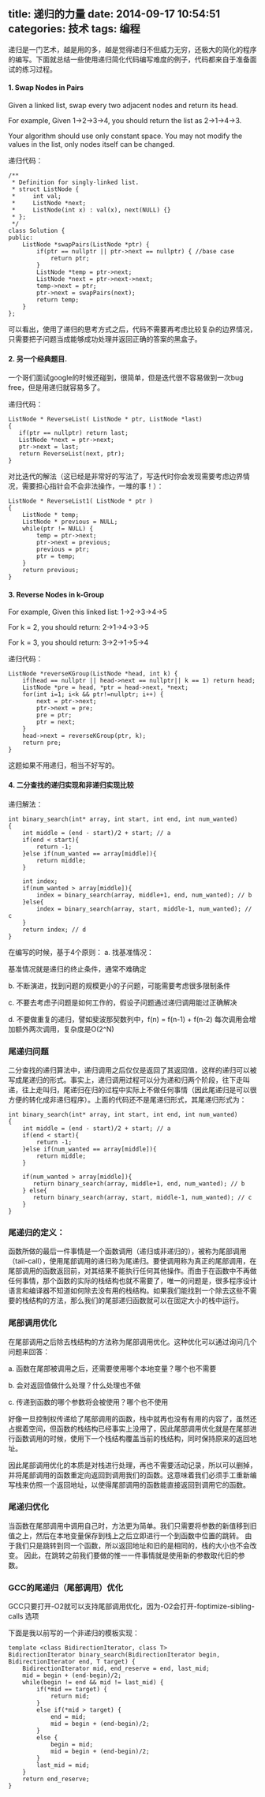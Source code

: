 title: 递归的力量
date: 2014-09-17 10:54:51
categories: 技术
tags: 编程
---

递归是一门艺术，越是用的多，越是觉得递归不但威力无穷，还极大的简化的程序的编写。下面就总结一些使用递归简化代码编写难度的例子，代码都来自于准备面试的练习过程。

#### 1. Swap Nodes in Pairs


Given a linked list, swap every two adjacent nodes and return its head.

For example,
Given 1->2->3->4, you should return the list as 2->1->4->3.

Your algorithm should use only constant space. You may not modify the values in the list, only nodes itself can be changed.

递归代码：

```
/** 
 * Definition for singly-linked list. 
 * struct ListNode { 
 *     int val; 
 *     ListNode *next; 
 *     ListNode(int x) : val(x), next(NULL) {} 
 * }; 
 */  
class Solution {  
public:  
    ListNode *swapPairs(ListNode *ptr) {  
        if(ptr == nullptr || ptr->next == nullptr) { //base case  
            return ptr;  
        }  
        ListNode *temp = ptr->next;  
        ListNode *next = ptr->next->next;  
        temp->next = ptr;  
        ptr->next = swapPairs(next);  
        return temp;  
    }  
};  
```
可以看出，使用了递归的思考方式之后，代码不需要再考虑比较复杂的边界情况，只需要把子问题当成能够成功处理并返回正确的答案的黑盒子。

#### 2.  另一个经典题目.
一个哥们面试google的时候还碰到，很简单，但是迭代很不容易做到一次bug free，但是用递归就容易多了。

递归代码：
```
ListNode * ReverseList( ListNode * ptr, ListNode *last)  
{  
   if(ptr == nullptr) return last;  
   ListNode *next = ptr->next;  
   ptr->next = last;  
   return ReverseList(next, ptr);  
} 
```

对比迭代的解法（这已经是非常好的写法了，写迭代时你会发现需要考虑边界情况，需要担心指针会不会非法操作，一堆的事！）：
```
ListNode * ReverseList1( ListNode * ptr )  
{  
    ListNode * temp;  
    ListNode * previous = NULL;  
    while(ptr != NULL) {  
        temp = ptr->next;  
        ptr->next = previous;  
        previous = ptr;  
        ptr = temp;  
    }  
    return previous;  
}  
```

#### 3. Reverse Nodes in k-Group  
For example,
Given this linked list: 1->2->3->4->5

For k = 2, you should return: 2->1->4->3->5

For k = 3, you should return: 3->2->1->5->4

递归代码：
```
ListNode *reverseKGroup(ListNode *head, int k) {  
    if(head == nullptr || head->next == nullptr|| k == 1) return head;  
    ListNode *pre = head, *ptr = head->next, *next;  
    for(int i=1; i<k && ptr!=nullptr; i++) {  
        next = ptr->next;  
        ptr->next = pre;  
        pre = ptr;  
        ptr = next;  
    }  
    head->next = reverseKGroup(ptr, k);  
    return pre;  
}
```  
这题如果不用递归，相当不好写的。

#### 4. 二分查找的递归实现和非递归实现比较

递归解法：
```
int binary_search(int* array, int start, int end, int num_wanted)    
{    
    int middle = (end - start)/2 + start; // a    
    if(end < start){    
        return -1;    
    }else if(num_wanted == array[middle]){    
        return middle;    
    }    
    
    int index;    
    if(num_wanted > array[middle]){    
        index = binary_search(array, middle+1, end, num_wanted); // b    
    }else{    
        index = binary_search(array, start, middle-1, num_wanted); // c    
    }    
    return index; // d    
}
```
在编写的时候，基于4个原则：
a. 找基准情况：

基准情况就是递归的终止条件，通常不难确定

b. 不断演进，找到问题的规模更小的子问题，可能需要考虑很多限制条件

c. 不要去考虑子问题是如何工作的，假设子问题通过递归调用能过正确解决

d. 不要做重复的递归，譬如斐波那契数列中，f(n) = f(n-1) + f(n-2) 每次调用会增加额外两次调用，复杂度是O(2^N)

### 尾递归问题

二分查找的递归算法中，递归调用之后仅仅是返回了其返回值，这样的递归可以被写成尾递归的形式。事实上，递归调用过程可以分为递和归两个阶段，往下走叫递，往上走叫归，尾递归在归的过程中实际上不做任何事情（因此尾递归是可以很方便的转化成非递归程序）。上面的代码还不是尾递归形式，其尾递归形式为：

```
int binary_search(int* array, int start, int end, int num_wanted)    
{    
    int middle = (end - start)/2 + start; // a    
    if(end < start){    
        return -1;    
    }else if(num_wanted == array[middle]){    
        return middle;    
    }    
  
    if(num_wanted > array[middle]){    
       return binary_search(array, middle+1, end, num_wanted); // b    
    } else{    
       return binary_search(array, start, middle-1, num_wanted); // c    
    }    
}
```   

### 尾递归的定义：
函数所做的最后一件事情是一个函数调用（递归或非递归的），被称为尾部调用（tail-call），使用尾部调用的递归称为尾递归。要使调用称为真正的尾部调用，在尾部调用的函数返回前，对其结果不能执行任何其他操作。而由于在函数中不再做任何事情，那个函数的实际的栈结构也就不需要了，唯一的问题是，很多程序设计语言和编译器不知道如何除去没有用的栈结构。如果我们能找到一个除去这些不需要的栈结构的方法，那么我们的尾部递归函数就可以在固定大小的栈中运行。

### 尾部调用优化

在尾部调用之后除去栈结构的方法称为尾部调用优化。这种优化可以通过询问几个问题来回答：

a. 函数在尾部被调用之后，还需要使用哪个本地变量？哪个也不需要

b. 会对返回值做什么处理？什么处理也不做

c. 传递到函数的哪个参数将会被使用？哪个也不使用

好像一旦控制权传递给了尾部调用的函数，栈中就再也没有有用的内容了，虽然还占据着空间，但函数的栈结构已经事实上没用了，因此尾部调用优化就是在尾部进行函数调用的时候，使用下一个栈结构覆盖当前的栈结构，同时保持原来的返回地址。

因此尾部调用优化的本质是对栈进行处理，再也不需要活动记录，所以可以删掉，并将尾部调用的函数重定向返回到调用我们的函数。这意味着我们必须手工重新编写栈来仿照一个返回地址，以使得尾部调用的函数能直接返回到调用它的函数。

### 尾递归优化

当函数在尾部调用中调用自己时，方法更为简单。我们只需要将参数的新值移到旧值之上，然后在本地变量保存到栈上之后立即进行一个到函数中位置的跳转。 由于我们只是跳转到同一个函数，所以返回地址和旧的是相同的，栈的大小也不会改变。 因此，在跳转之前我们要做的惟一一件事情就是使用新的参数取代旧的参数。

### GCC的尾递归（尾部调用）优化

GCC只要打开-O2就可以支持尾部调用优化，因为-O2会打开-foptimize-sibling-calls 选项

下面是我以前写的一个非递归的模板实现：

```
template <class BidirectionIterator, class T>    
BidirectionIterator binary_search(BidirectionIterator begin, BidirectionIterator end, T target) {    
    BidirectionIterator mid, end_reserve = end, last_mid;    
    mid = begin + (end-begin)/2;    
    while(begin != end && mid != last_mid) {    
        if(*mid == target) {    
            return mid;    
        }    
        else if(*mid > target) {    
            end = mid;    
            mid = begin + (end-begin)/2;    
        }    
        else {    
            begin = mid;    
            mid = begin + (end-begin)/2;    
        }       
        last_mid = mid;    
    }    
    return end_reserve;    
}    
```
